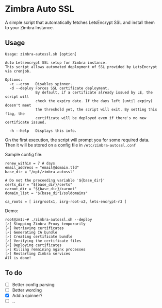 # Zimbra Auto SSL

A simple script that automatically fetches LetsEncrypt SSL and install them to your Zimbra Instance.

## Usage

```plain
Usage: zimbra-autossl.sh [option]

Auto Letsencrypt SSL setup for Zimbra instance.
This script allows automated deployment of SSL provided by LetsEncrypt via cronjob.

Options:
  -c --cron   Disables spinner.
  -d --deploy Forces SSL certificate deployment.
              By default, if a certificate already issued by LE, the script will
              check the expiry date. If the days left (until expiry) doesn't meet
              the threshold yet, the script will exit. By setting this flag, the
              certificate will be deployed even if there's no new certificate issued.

  -h --help   Displays this info.
```
On the first execution, the script will prompt you for some required data. Then it will be stored on a config file in `/etc/zimbra-autossl.conf`

Sample config file:

```plain
renew_within = 7 # days
email_address = "email@domain.tld"
base_dir = "/opt/zimbra-autossl"

# Do not the preceeding variable '${base_dir}'
certs_dir = "${base_dir}/certs"
caroot_dir = "${base_dir}/caroot"
domain_list = "${base_dir}/ssldomains"

ca_roots = [ isrgrootx1, isrg-root-x2, lets-encrypt-r3 ]
```

Demo:

```
root@zm1:~# ./zimbra-autossl.sh --deploy
[✓] Stopping Zimbra Proxy temporarily
[✓] Retrieving certificates
[✓] Generating CA bundle
[✓] Creating certificate bundle
[✓] Verifying the certificate files
[✓] Deploying certificates
[✓] Killing remaining nginx processes
[✓] Restarting Zimbra services
All is done!
```

## To do

- [ ] Better config parsing
- [ ] Better wording
- [x] Add a spinner?
- [ ] ..
